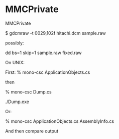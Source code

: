 # MMCPrivate
MMCPrivate

$ gdcmraw -t 0029,102f hitachi.dcm sample.raw

possibly:

dd bs=1 skip=1 sample.raw fixed.raw

On UNIX:

First:
% mono-csc ApplicationObjects.cs

then

% mono-csc Dump.cs

./Dump.exe

Or:

% mono-csc ApplicationObjects.cs AssemblyInfo.cs

And then compare output
